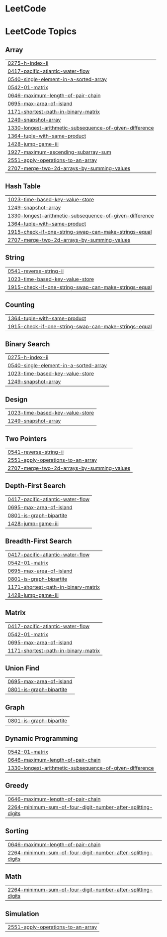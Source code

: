 # LeetCode
<!---LeetCode Topics Start-->
# LeetCode Topics
## Array
|  |
| ------- |
| [0275-h-index-ii](https://github.com/Waterjin6/LeetCode/tree/master/0275-h-index-ii) |
| [0417-pacific-atlantic-water-flow](https://github.com/Waterjin6/LeetCode/tree/master/0417-pacific-atlantic-water-flow) |
| [0540-single-element-in-a-sorted-array](https://github.com/Waterjin6/LeetCode/tree/master/0540-single-element-in-a-sorted-array) |
| [0542-01-matrix](https://github.com/Waterjin6/LeetCode/tree/master/0542-01-matrix) |
| [0646-maximum-length-of-pair-chain](https://github.com/Waterjin6/LeetCode/tree/master/0646-maximum-length-of-pair-chain) |
| [0695-max-area-of-island](https://github.com/Waterjin6/LeetCode/tree/master/0695-max-area-of-island) |
| [1171-shortest-path-in-binary-matrix](https://github.com/Waterjin6/LeetCode/tree/master/1171-shortest-path-in-binary-matrix) |
| [1249-snapshot-array](https://github.com/Waterjin6/LeetCode/tree/master/1249-snapshot-array) |
| [1330-longest-arithmetic-subsequence-of-given-difference](https://github.com/Waterjin6/LeetCode/tree/master/1330-longest-arithmetic-subsequence-of-given-difference) |
| [1364-tuple-with-same-product](https://github.com/Waterjin6/LeetCode/tree/master/1364-tuple-with-same-product) |
| [1428-jump-game-iii](https://github.com/Waterjin6/LeetCode/tree/master/1428-jump-game-iii) |
| [1927-maximum-ascending-subarray-sum](https://github.com/Waterjin6/LeetCode/tree/master/1927-maximum-ascending-subarray-sum) |
| [2551-apply-operations-to-an-array](https://github.com/Waterjin6/LeetCode/tree/master/2551-apply-operations-to-an-array) |
| [2707-merge-two-2d-arrays-by-summing-values](https://github.com/Waterjin6/LeetCode/tree/master/2707-merge-two-2d-arrays-by-summing-values) |
## Hash Table
|  |
| ------- |
| [1023-time-based-key-value-store](https://github.com/Waterjin6/LeetCode/tree/master/1023-time-based-key-value-store) |
| [1249-snapshot-array](https://github.com/Waterjin6/LeetCode/tree/master/1249-snapshot-array) |
| [1330-longest-arithmetic-subsequence-of-given-difference](https://github.com/Waterjin6/LeetCode/tree/master/1330-longest-arithmetic-subsequence-of-given-difference) |
| [1364-tuple-with-same-product](https://github.com/Waterjin6/LeetCode/tree/master/1364-tuple-with-same-product) |
| [1915-check-if-one-string-swap-can-make-strings-equal](https://github.com/Waterjin6/LeetCode/tree/master/1915-check-if-one-string-swap-can-make-strings-equal) |
| [2707-merge-two-2d-arrays-by-summing-values](https://github.com/Waterjin6/LeetCode/tree/master/2707-merge-two-2d-arrays-by-summing-values) |
## String
|  |
| ------- |
| [0541-reverse-string-ii](https://github.com/Waterjin6/LeetCode/tree/master/0541-reverse-string-ii) |
| [1023-time-based-key-value-store](https://github.com/Waterjin6/LeetCode/tree/master/1023-time-based-key-value-store) |
| [1915-check-if-one-string-swap-can-make-strings-equal](https://github.com/Waterjin6/LeetCode/tree/master/1915-check-if-one-string-swap-can-make-strings-equal) |
## Counting
|  |
| ------- |
| [1364-tuple-with-same-product](https://github.com/Waterjin6/LeetCode/tree/master/1364-tuple-with-same-product) |
| [1915-check-if-one-string-swap-can-make-strings-equal](https://github.com/Waterjin6/LeetCode/tree/master/1915-check-if-one-string-swap-can-make-strings-equal) |
## Binary Search
|  |
| ------- |
| [0275-h-index-ii](https://github.com/Waterjin6/LeetCode/tree/master/0275-h-index-ii) |
| [0540-single-element-in-a-sorted-array](https://github.com/Waterjin6/LeetCode/tree/master/0540-single-element-in-a-sorted-array) |
| [1023-time-based-key-value-store](https://github.com/Waterjin6/LeetCode/tree/master/1023-time-based-key-value-store) |
| [1249-snapshot-array](https://github.com/Waterjin6/LeetCode/tree/master/1249-snapshot-array) |
## Design
|  |
| ------- |
| [1023-time-based-key-value-store](https://github.com/Waterjin6/LeetCode/tree/master/1023-time-based-key-value-store) |
| [1249-snapshot-array](https://github.com/Waterjin6/LeetCode/tree/master/1249-snapshot-array) |
## Two Pointers
|  |
| ------- |
| [0541-reverse-string-ii](https://github.com/Waterjin6/LeetCode/tree/master/0541-reverse-string-ii) |
| [2551-apply-operations-to-an-array](https://github.com/Waterjin6/LeetCode/tree/master/2551-apply-operations-to-an-array) |
| [2707-merge-two-2d-arrays-by-summing-values](https://github.com/Waterjin6/LeetCode/tree/master/2707-merge-two-2d-arrays-by-summing-values) |
## Depth-First Search
|  |
| ------- |
| [0417-pacific-atlantic-water-flow](https://github.com/Waterjin6/LeetCode/tree/master/0417-pacific-atlantic-water-flow) |
| [0695-max-area-of-island](https://github.com/Waterjin6/LeetCode/tree/master/0695-max-area-of-island) |
| [0801-is-graph-bipartite](https://github.com/Waterjin6/LeetCode/tree/master/0801-is-graph-bipartite) |
| [1428-jump-game-iii](https://github.com/Waterjin6/LeetCode/tree/master/1428-jump-game-iii) |
## Breadth-First Search
|  |
| ------- |
| [0417-pacific-atlantic-water-flow](https://github.com/Waterjin6/LeetCode/tree/master/0417-pacific-atlantic-water-flow) |
| [0542-01-matrix](https://github.com/Waterjin6/LeetCode/tree/master/0542-01-matrix) |
| [0695-max-area-of-island](https://github.com/Waterjin6/LeetCode/tree/master/0695-max-area-of-island) |
| [0801-is-graph-bipartite](https://github.com/Waterjin6/LeetCode/tree/master/0801-is-graph-bipartite) |
| [1171-shortest-path-in-binary-matrix](https://github.com/Waterjin6/LeetCode/tree/master/1171-shortest-path-in-binary-matrix) |
| [1428-jump-game-iii](https://github.com/Waterjin6/LeetCode/tree/master/1428-jump-game-iii) |
## Matrix
|  |
| ------- |
| [0417-pacific-atlantic-water-flow](https://github.com/Waterjin6/LeetCode/tree/master/0417-pacific-atlantic-water-flow) |
| [0542-01-matrix](https://github.com/Waterjin6/LeetCode/tree/master/0542-01-matrix) |
| [0695-max-area-of-island](https://github.com/Waterjin6/LeetCode/tree/master/0695-max-area-of-island) |
| [1171-shortest-path-in-binary-matrix](https://github.com/Waterjin6/LeetCode/tree/master/1171-shortest-path-in-binary-matrix) |
## Union Find
|  |
| ------- |
| [0695-max-area-of-island](https://github.com/Waterjin6/LeetCode/tree/master/0695-max-area-of-island) |
| [0801-is-graph-bipartite](https://github.com/Waterjin6/LeetCode/tree/master/0801-is-graph-bipartite) |
## Graph
|  |
| ------- |
| [0801-is-graph-bipartite](https://github.com/Waterjin6/LeetCode/tree/master/0801-is-graph-bipartite) |
## Dynamic Programming
|  |
| ------- |
| [0542-01-matrix](https://github.com/Waterjin6/LeetCode/tree/master/0542-01-matrix) |
| [0646-maximum-length-of-pair-chain](https://github.com/Waterjin6/LeetCode/tree/master/0646-maximum-length-of-pair-chain) |
| [1330-longest-arithmetic-subsequence-of-given-difference](https://github.com/Waterjin6/LeetCode/tree/master/1330-longest-arithmetic-subsequence-of-given-difference) |
## Greedy
|  |
| ------- |
| [0646-maximum-length-of-pair-chain](https://github.com/Waterjin6/LeetCode/tree/master/0646-maximum-length-of-pair-chain) |
| [2264-minimum-sum-of-four-digit-number-after-splitting-digits](https://github.com/Waterjin6/LeetCode/tree/master/2264-minimum-sum-of-four-digit-number-after-splitting-digits) |
## Sorting
|  |
| ------- |
| [0646-maximum-length-of-pair-chain](https://github.com/Waterjin6/LeetCode/tree/master/0646-maximum-length-of-pair-chain) |
| [2264-minimum-sum-of-four-digit-number-after-splitting-digits](https://github.com/Waterjin6/LeetCode/tree/master/2264-minimum-sum-of-four-digit-number-after-splitting-digits) |
## Math
|  |
| ------- |
| [2264-minimum-sum-of-four-digit-number-after-splitting-digits](https://github.com/Waterjin6/LeetCode/tree/master/2264-minimum-sum-of-four-digit-number-after-splitting-digits) |
## Simulation
|  |
| ------- |
| [2551-apply-operations-to-an-array](https://github.com/Waterjin6/LeetCode/tree/master/2551-apply-operations-to-an-array) |
<!---LeetCode Topics End-->